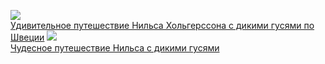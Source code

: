 ![](/books/child_tale/Сельма%20Лагерлёф/Удивительное%20путешествие%20Нильса%20Хольгерссона%20с%20дикими%20гусями%20по%20Швеции.jpg)  
[Удивительное путешествие Нильса Хольгерссона с дикими гусями по Швеции](/books/child_tale/Сельма%20Лагерлёф/Удивительное%20путешествие%20Нильса%20Хольгерссона%20с%20дикими%20гусями%20по%20Швеции)
![](/books/child_tale/Сельма%20Лагерлёф/Чудесное%20путешествие%20Нильса%20с%20дикими%20гусями.jpg)  
[Чудесное путешествие Нильса с дикими гусями](/books/child_tale/Сельма%20Лагерлёф/Чудесное%20путешествие%20Нильса%20с%20дикими%20гусями)